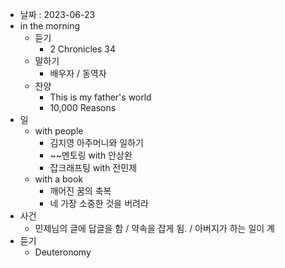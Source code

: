 - 날짜 : 2023-06-23
- in the morning
	- 듣기
		- 2 Chronicles 34
	- 말하기
		-  배우자 / 동역자 
	- 찬양
		- This is my father's world
		- 10,000 Reasons
- 일
	- with people
		- 김지영 아주머니와 일하기
		- ~~멘토링 with 안상완
		- 잡크래프팅 with 전민제
	- with a book
		- 깨어진 꿈의 축복
		- 네 가장 소중한 것을 버려라
- 사건
	- 민제님의 글에 답글을 함 / 약속을 잡게 됨. / 아버지가 하는 일이 계
- 듣기
	- Deuteronomy 
